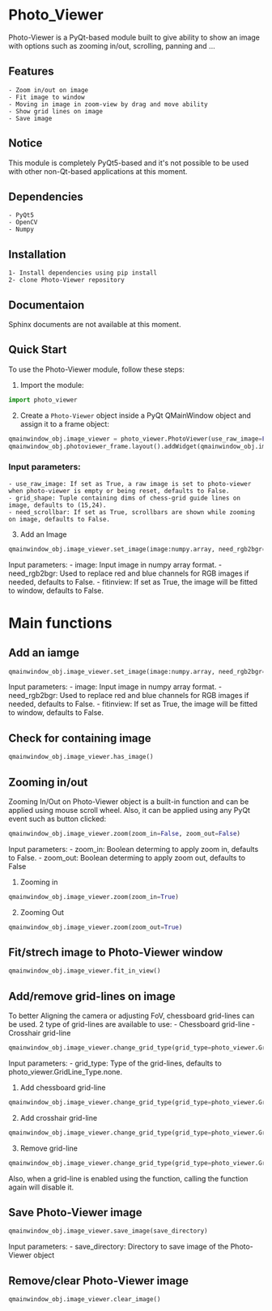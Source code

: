 # Photo_Viewer

Photo-Viewer is a PyQt-based module built to give ability to show an image with options such as zooming in/out, scrolling, panning and ...

## Features
    - Zoom in/out on image
    - Fit image to window
    - Moving in image in zoom-view by drag and move ability
    - Show grid lines on image
    - Save image

## Notice
This module is completely PyQt5-based and it's not possible to be used with other non-Qt-based applications at this moment.

## Dependencies
    - PyQt5
    - OpenCV
    - Numpy

## Installation
    1- Install dependencies using pip install
    2- clone Photo-Viewer repository

## Documentaion
Sphinx documents are not available at this moment.

## Quick Start
To use the Photo-Viewer module, follow these steps:

1. Import the module: 
``` python
import photo_viewer
```

2. Create a `Photo-Viewer` object inside a PyQt QMainWindow object and assign it to a frame object:
``` python
qmainwindow_obj.image_viewer = photo_viewer.PhotoViewer(use_raw_image=False, grid_shape=(15,24), need_scrollbar=False)
qmainwindow_obj.photoviewer_frame.layout().addWidget(qmainwindow_obj.image_viewer)
```
### Input parameters:
    - use_raw_image: If set as True, a raw image is set to photo-viewer when photo-viewer is empty or being reset, defaults to False.
    - grid_shape: Tuple containing dims of chess-grid guide lines on image, defaults to (15,24).
    - need_scrollbar: If set as True, scrollbars are shown while zooming on image, defaults to False.

3. Add an Image
``` python
qmainwindow_obj.image_viewer.set_image(image:numpy.array, need_rgb2bgr=True, fitinview=True)
```
Input parameters:
    - image: Input image in numpy array format.
    - need_rgb2bgr: Used to replace red and blue channels for RGB images if needed, defaults to False.
    - fitinview: If set as True, the image will be fitted to window, defaults to False.

# Main functions

## Add an iamge
``` python
qmainwindow_obj.image_viewer.set_image(image:numpy.array, need_rgb2bgr=True, fitinview=True)
```
Input parameters:
    - image: Input image in numpy array format.
    - need_rgb2bgr: Used to replace red and blue channels for RGB images if needed, defaults to False.
    - fitinview: If set as True, the image will be fitted to window, defaults to False.


## Check for containing image
``` python
qmainwindow_obj.image_viewer.has_image()
```

## Zooming in/out
Zooming In/Out on Photo-Viewer object is a built-in function and can be applied using mouse scroll wheel.
Also, it can be applied using any PyQt event such as button clicked:

```python
qmainwindow_obj.image_viewer.zoom(zoom_in=False, zoom_out=False)
```
Input parameters:
    - zoom_in: Boolean determing to apply zoom in, defaults to False.
    - zoom_out: Boolean determing to apply zoom out, defaults to False

1. Zooming in
```python
qmainwindow_obj.image_viewer.zoom(zoom_in=True)
```

2. Zooming Out
```python
qmainwindow_obj.image_viewer.zoom(zoom_out=True)
```

## Fit/strech image to Photo-Viewer window
```python
qmainwindow_obj.image_viewer.fit_in_view()
```

## Add/remove grid-lines on image
To better Aligning the camera or adjusting FoV, chessboard grid-lines can be used.
2 type of grid-lines are available to use:
    - Chessboard grid-line
    - Crosshair grid-line

```python
qmainwindow_obj.image_viewer.change_grid_type(grid_type=photo_viewer.GridLine_Type.none)
```
Input parameters:
    - grid_type: Type of the grid-lines, defaults to photo_viewer.GridLine_Type.none.

1. Add chessboard grid-line
```python
qmainwindow_obj.image_viewer.change_grid_type(grid_type=photo_viewer.GridLine_Type.gridline)
```

2. Add crosshair grid-line
```python
qmainwindow_obj.image_viewer.change_grid_type(grid_type=photo_viewer.GridLine_Type.crosshair)
```

3. Remove grid-line
```python
qmainwindow_obj.image_viewer.change_grid_type(grid_type=photo_viewer.GridLine_Type.none)
```

Also, when a grid-line is enabled using the function, calling the function again will disable it.

## Save Photo-Viewer image
```python
qmainwindow_obj.image_viewer.save_image(save_directory)
```
Input parameters:
    - save_directory: Directory to save image of the Photo-Viewer object

## Remove/clear Photo-Viewer image
```python
qmainwindow_obj.image_viewer.clear_image()
```
















